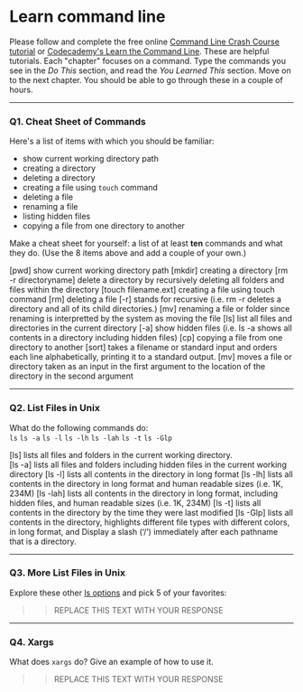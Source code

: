 # Learn command line

Please follow and complete the free online [Command Line Crash Course
tutorial](https://web.archive.org/web/20160708171659/http://cli.learncodethehardway.org/book/) or [Codecademy's Learn the Command Line](https://www.codecademy.com/learn/learn-the-command-line). These are helpful tutorials. Each "chapter" focuses on a command. Type the commands you see in the _Do This_ section, and read the _You Learned This_ section. Move on to the next chapter. You should be able to go through these in a couple of hours.

---

### Q1.  Cheat Sheet of Commands  

Here's a list of items with which you should be familiar:  
* show current working directory path
* creating a directory
* deleting a directory
* creating a file using `touch` command
* deleting a file
* renaming a file
* listing hidden files
* copying a file from one directory to another

Make a cheat sheet for yourself: a list of at least **ten** commands and what they do.  (Use the 8 items above and add a couple of your own.)  

[pwd] show current working directory path
[mkdir] creating a directory
[rm -r directoryname] delete a directory by recursively deleting all folders and files within the directory
[touch filename.ext] creating a file using touch command
[rm] deleting a file
[-r] stands for recursive (i.e. rm -r deletes a directory and all of its child directories.)
[mv] renaming a file or folder since renaming is interpretted by the system as moving the file
[ls] list all files and directories in the current directory 
[-a] show hidden files (i.e. ls -a shows all contents in a directory including hidden files)
[cp] copying a file from one directory to another
[sort] takes a filename or standard input and orders each line alphabetically, printing it to a standard output.
[mv] moves a file or directory taken as an input in the first argument to the location of the directory in the second argument

---

### Q2.  List Files in Unix   

What do the following commands do:  
`ls` 
`ls -a`
`ls -l`
`ls -lh`
`ls -lah`
`ls -t` 
`ls -Glp`

[ls] lists all files and folders in the current working directory.  
[ls -a]  lists all files and folders including hidden files in the current working directory
[ls -l]  lists all contents in the directory in long format
[ls -lh]  lists all contents in the directory in long format and human readable sizes (i.e. 1K, 234M)
[ls -lah]  lists all contents in the directory in long format, including hidden files, and human readable sizes (i.e. 1K, 234M)
[ls -t] lists all contents in the directory by the time they were last modified 
[ls -Glp]  lists all contents in the directory, highlights different file types with different colors, in long format, and Display a slash (‘/’) immediately after each pathname that is a directory.



---

### Q3.  More List Files in Unix  

Explore these other [ls options](http://www.techonthenet.com/unix/basic/ls.php) and pick 5 of your favorites:

> > REPLACE THIS TEXT WITH YOUR RESPONSE

---

### Q4.  Xargs   

What does `xargs` do? Give an example of how to use it.

> > REPLACE THIS TEXT WITH YOUR RESPONSE

 

